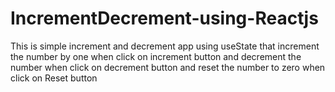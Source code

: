# IncrementDecrement-using-Reactjs
This is simple increment and decrement app using useState that increment the number by one when click on increment button and decrement the number when click on decrement button and reset the number to zero when click on Reset button
